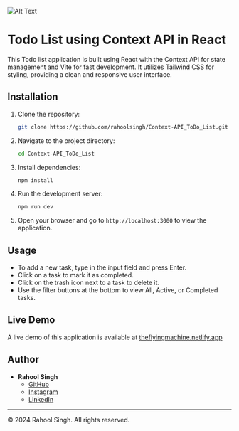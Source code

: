 ![Alt Text](https://c.tenor.com/fp4qkaHjuTIAAAAC/tenor.gif)

# Todo List using Context API in React

This Todo list application is built using React with the Context API for state management and Vite for fast development. It utilizes Tailwind CSS for styling, providing a clean and responsive user interface.


## Installation

1. Clone the repository:

    ```bash
    git clone https://github.com/rahoolsingh/Context-API_ToDo_List.git
    ```

2. Navigate to the project directory:

    ```bash
    cd Context-API_ToDo_List
    ```

3. Install dependencies:

    ```bash
    npm install
    ```

4. Run the development server:

    ```bash
    npm run dev
    ```

5. Open your browser and go to `http://localhost:3000` to view the application.

## Usage

- To add a new task, type in the input field and press Enter.
- Click on a task to mark it as completed.
- Click on the trash icon next to a task to delete it.
- Use the filter buttons at the bottom to view All, Active, or Completed tasks.

## Live Demo

A live demo of this application is available at [theflyingmachine.netlify.app](https://theflyingmachine.netlify.app)

## Author

- **Rahool Singh**
  - [GitHub](https://github.com/rahoolsingh)
  - [Instagram](https://www.instagram.com/the_veer_rajpoot/)
  - [LinkedIn](https://www.linkedin.com/in/rahoolsingh/)

---
© 2024 Rahool Singh. All rights reserved.
